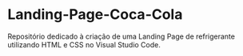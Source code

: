# Landing-Page-Coca-Cola
Repositório dedicado à criação de uma Landing Page de refrigerante utilizando HTML e CSS no Visual Studio Code.
